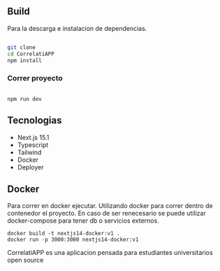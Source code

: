 ## Build
Para la descarga e instalacion de dependencias.
```bash

git clone 
cd CorrelatiAPP
npm install
```
### Correr proyecto

```shell

npm run dev
```


## Tecnologias

- Next.js 15.1
- Typescript
- Tailwind
- Docker
- Deployer 
## Docker
Para correr en docker ejecutar.
Utilizando docker para correr dentro de contenedor el proyecto.
En caso de ser renecesario se puede utilizar docker-compose para tener db o servicios externos.

```shell
docker build -t nextjs14-docker:v1 .   
docker run -p 3000:3000 nextjs14-docker:v1
```

CorrelatiAPP es una aplicacion pensada para estudiantes universitarios open source
